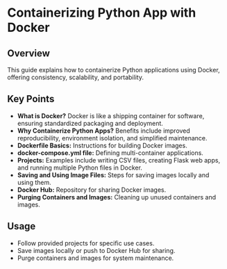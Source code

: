 # Containerizing Python App with Docker

## Overview
This guide explains how to containerize Python applications using Docker, offering consistency, scalability, and portability.

## Key Points
- **What is Docker?** Docker is like a shipping container for software, ensuring standardized packaging and deployment.
- **Why Containerize Python Apps?** Benefits include improved reproducibility, environment isolation, and simplified maintenance.
- **Dockerfile Basics:** Instructions for building Docker images.
- **docker-compose.yml file:** Defining multi-container applications.
- **Projects:** Examples include writing CSV files, creating Flask web apps, and running multiple Python files in Docker.
- **Saving and Using Image Files:** Steps for saving images locally and using them.
- **Docker Hub:** Repository for sharing Docker images.
- **Purging Containers and Images:** Cleaning up unused containers and images.

## Usage
- Follow provided projects for specific use cases.
- Save images locally or push to Docker Hub for sharing.
- Purge containers and images for system maintenance.


